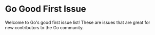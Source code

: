 # **Go Good First Issue**

Welcome to Go's good first issue list! These are issues that are great for new contributors to the Go community.

